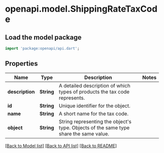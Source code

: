 # openapi.model.ShippingRateTaxCode

## Load the model package
```dart
import 'package:openapi/api.dart';
```

## Properties
Name | Type | Description | Notes
------------ | ------------- | ------------- | -------------
**description** | **String** | A detailed description of which types of products the tax code represents. | 
**id** | **String** | Unique identifier for the object. | 
**name** | **String** | A short name for the tax code. | 
**object** | **String** | String representing the object's type. Objects of the same type share the same value. | 

[[Back to Model list]](../README.md#documentation-for-models) [[Back to API list]](../README.md#documentation-for-api-endpoints) [[Back to README]](../README.md)



